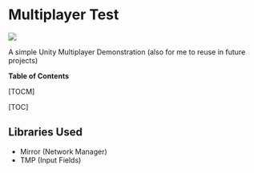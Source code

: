 # Multiplayer Test

![](https://cdn.discordapp.com/attachments/794673639932559381/861694727119175680/Official_unity_logo.png)

A simple Unity Multiplayer Demonstration (also for me to reuse in future projects)

**Table of Contents**

[TOCM]

[TOC]

## Libraries Used

- Mirror (Network Manager)
- TMP (Input Fields)

